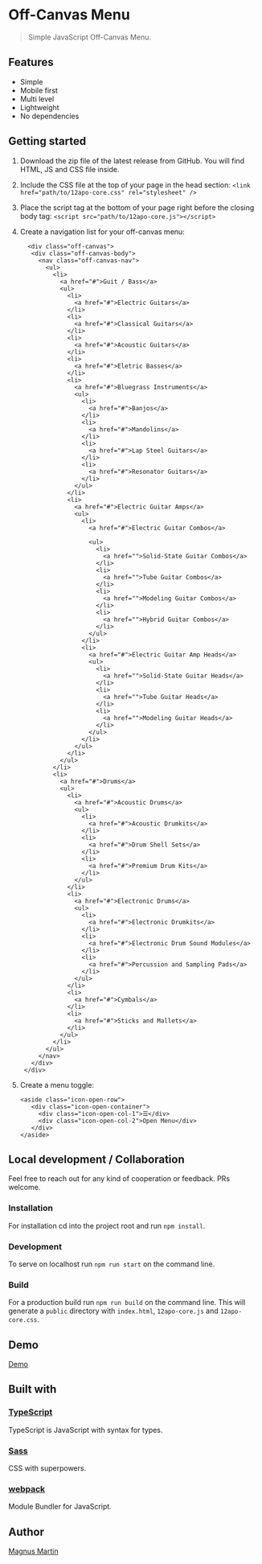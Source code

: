 # Off-Canvas Menu

> Simple JavaScript Off-Canvas Menu.

## Features

- Simple
- Mobile first
- Multi level
- Lightweight
- No dependencies

## Getting started

1. Download the zip file of the latest release from GitHub. You will find HTML, JS and CSS file inside.
2. Include the CSS file at the top of your page in the head section:
   `<link href="path/to/12apo-core.css" rel="stylesheet" />`
3. Place the script tag at the bottom of your page right before the closing body tag:
   `<script src="path/to/12apo-core.js"></script>`
4. Create a navigation list for your off-canvas menu:
   ```
     <div class="off-canvas">
      <div class="off-canvas-body">
        <nav class="off-canvas-nav">
          <ul>
            <li>
              <a href="#">Guit / Bass</a>
              <ul>
                <li>
                  <a href="#">Electric Guitars</a>
                </li>
                <li>
                  <a href="#">Classical Guitars</a>
                </li>
                <li>
                  <a href="#">Acoustic Guitars</a>
                </li>
                <li>
                  <a href="#">Eletric Basses</a>
                </li>
                <li>
                  <a href="#">Bluegrass Instruments</a>
                  <ul>
                    <li>
                      <a href="#">Banjos</a>
                    </li>
                    <li>
                      <a href="#">Mandolins</a>
                    </li>
                    <li>
                      <a href="#">Lap Steel Guitars</a>
                    </li>
                    <li>
                      <a href="#">Resonator Guitars</a>
                    </li>
                  </ul>
                </li>
                <li>
                  <a href="#">Electric Guitar Amps</a>
                  <ul>
                    <li>
                      <a href="#">Electric Guitar Combos</a>

                      <ul>
                        <li>
                          <a href="">Solid-State Guitar Combos</a>
                        </li>
                        <li>
                          <a href="">Tube Guitar Combos</a>
                        </li>
                        <li>
                          <a href="">Modeling Guitar Combos</a>
                        </li>
                        <li>
                          <a href="">Hybrid Guitar Combos</a>
                        </li>
                      </ul>
                    </li>
                    <li>
                      <a href="#">Electric Guitar Amp Heads</a>
                      <ul>
                        <li>
                          <a href="">Solid-State Guitar Heads</a>
                        </li>
                        <li>
                          <a href="">Tube Guitar Heads</a>
                        </li>
                        <li>
                          <a href="">Modeling Guitar Heads</a>
                        </li>
                      </ul>
                    </li>
                  </ul>
                </li>
              </ul>
            </li>
            <li>
              <a href="#">Drums</a>
              <ul>
                <li>
                  <a href="#">Acoustic Drums</a>
                  <ul>
                    <li>
                      <a href="#">Acoustic Drumkits</a>
                    </li>
                    <li>
                      <a href="#">Drum Shell Sets</a>
                    </li>
                    <li>
                      <a href="#">Premium Drum Kits</a>
                    </li>
                  </ul>
                </li>
                <li>
                  <a href="#">Electronic Drums</a>
                  <ul>
                    <li>
                      <a href="#">Electronic Drumkits</a>
                    </li>
                    <li>
                      <a href="#">Electronic Drum Sound Modules</a>
                    </li>
                    <li>
                      <a href="#">Percussion and Sampling Pads</a>
                    </li>
                  </ul>
                </li>
                <li>
                  <a href="#">Cymbals</a>
                </li>
                <li>
                  <a href="#">Sticks and Mallets</a>
                </li>
              </ul>
            </li>
          </ul>
        </nav>
      </div>
    </div>
   ```

5. Create a menu toggle:
   ```
   <aside class="icon-open-row">
      <div class="icon-open-container">
        <div class="icon-open-col-1">☰</div>
        <div class="icon-open-col-2">Open Menu</div>
      </div>
   </aside>
   ```

## Local development / Collaboration

Feel free to reach out for any kind of cooperation or feedback. PRs welcome.

### Installation

For installation cd into the project root and run `npm install`.

### Development

To serve on localhost run `npm run start` on the command line.

### Build

For a production build run `npm run build` on the command line.
This will generate a `public` directory with `index.html`, `12apo-core.js` and `12apo-core.css`.

## Demo

[Demo](https://12apo.com)

## Built with

### [TypeScript](https://www.typescriptlang.org/)

TypeScript is JavaScript with syntax for types.

### [Sass](https://sass-lang.com/)

CSS with superpowers.

### [webpack](https://webpack.js.org/)

Module Bundler for JavaScript.

## Author

[Magnus Martin](https://mgnmrt.com/)
